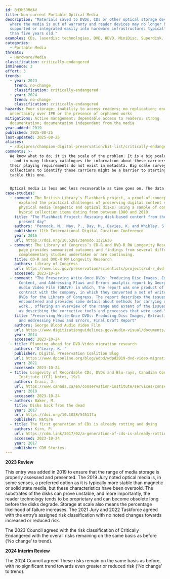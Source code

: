 ```yaml
---
id: BH3h5RMdAV
title: Non-current Portable Optical Media
description: "Materials saved to DVDs, CDs or other optical storage devices
  where the media is out of warranty and reader devices may no longer be
  supported or integrated easily into hardware infrastructure: typically, more
  than five years old."
examples: CDs, laserdisc technologies, DVD, HDVD, MiniDisc, Superdisk.
categories:
  - Portable Media
threats:
  - Hardware/Media
classification: critically-endangered
imminence: 3
effort: 3
trends:
  - year: 2023
    trend: no-change
    classification: critically-endangered
  - year: 2024
    trend: no-change
    classification: critically-endangered
hazards: Poor storage; inability to access readers; no replication; encryption;
  uncertainty over IPR or the presence of orphaned works
mitigations: Active management; dependable access to readers; strong
  documentation; documentation independent from the media
year-added: 2019
published: 2025-08-25
last-updated: 2025-08-25
aliases:
  - /digipres/champion-digital-preservation/bit-list/critically-endangered/bitlist-non-current-portable-optical-media
comments: >-
  We know what to do; it is the scale of the problem. It is a big scale problem
  - and in many library catalogues the information about these carriers and
  their playing requirements do not exist in metadata. Big scale surveys of
  collections to identify these carriers might be a barrier to starting to
  tackle this one.


  Optical media is less and less recoverable as time goes on. The data cannot be actively managed, the readers are starting to go out of style, and the carriers will continue to rapidly degrade. Early generations of this media are not as robust as the current generation and can deteriorate significantly if not stored appropriately. Many optical media that were created by individuals using consumer-grade hardware and software are more vulnerable than media created using commercial-grade production techniques, and often user error makes the data unreadable before bitrot and other degradation is able to begin. The presence of adhesive labels can be a big warning sign of this type of vulnerability.
case-studies:
  - comment: The British Library's Flashback project, a proof-of-concept that
      explored the practical challenges of preserving digital content stored on
      physical media (magnetic and optical disks) using a sample of content from
      hybrid collection items dating from between 1980 and 2010.
    title: "The Flashback Project: Rescuing disk-based content from the 1980s to the
      present day"
    authors: "Pennock, M., May, P., Day, M., Davies, K. and Whibley, S. "
    publisher: 11th International Digital Curation Conference
    year: 2016
    url: https://doi.org/10.5281/zenodo.1321630
  - comment: The Library of Congress’s CD-R and DVD-R RW Longevity Research project
      page provides summarized outcomes and findings from several different
      complementary studies undertaken or are continuing.
    title: CD-R and DVD-R RW Longevity Research
    authors: Library of Congress
    url: https://www.loc.gov/preservation/scientists/projects/cd-r_dvd-r_rw_longevity.html
    accessed: 2023-10-24
  - comment: "The Preserving Write-Once DVDs: Producing Disc Images, Extracting
      Content, and Addressing Flaws and Errors analytic report by George Blood
      Audio Video Film (GBAVF) in which, The report was one product of a
      contract with the company, in which they converted a set of write-once
      DVDs for the Library of Congress. The report describes the issues
      encountered and provides some detail about methods for carrying out the
      work,, offering an overview of the range and extent of the issues, as well
      as describing the corrective tools and processes that were used."
    title: "Preserving Write-Once DVDs: Producing Disc Images, Extracting Content,
      and Addressing Flaws and Errors, Final Draft Report"
    authors: George Blood Audio Video Film
    url: https://www.digitizationguidelines.gov/audio-visual/documents/Preserve_DVDs_BloodReport_20140901.pdf
    year: 2014
    accessed: 2023-10-24
  - title: Planning ahead for DVD-Video migration research
    authors: "O’Leary, K. "
    publisher: Digital Preservation Coalition Blog
    url: https://www.dpconline.org/blog/wdpd/wdpd2019-dvd-video-migration-research
    year: 2021
    accessed: 2023-10-24
  - title: Longevity of Recordable CDs, DVDs and Blu-rays, Canadian Conservation
      Institute (CCI) Notes, 19/1
    authors: Iraci, J.
    url: https://www.canada.ca/en/conservation-institute/services/conservation-preservation-publications/canadian-conservation-institute-notes/longevity-recordable-cds-dvds.html
    year: 2019
    accessed: 2023-10-24
  - authors: Baker, M.
    title: Disks back from the dead
    year: 2017
    url: https://doi.org/10.1038/545117a
    publisher: Nature
  - title: The first generation of CDs is already rotting and dying
    authors: Kirn, P.
    url: https://cdm.link/2017/02/a-generation-of-cds-is-already-rotting-and-dying/
    accessed: 2023-10-24
    year: 2017
    publisher: CDM Stories.
---
```

**2023 Review**

This entry was added in 2019 to ensure that the range of media storage is properly assessed and presented. The 2019 Jury noted optical media is, in some senses, a preferred option as it is typically more stable than magnetic or solid state media, but these characteristics have been oversold. The substrates of the disks can prove unstable, and more importantly, the reader technology tends to be proprietary and can become obsolete long before the disks degrade. Storage at scale also means the percentage likelihood of failure increases. The 2021 Jury and 2022 Taskforce agreed with the entry’s assigned risk classification with no noted changes towards increased or reduced risk.

The 2023 Council agreed with the risk classification of Critically Endangered with the overall risks remaining on the same basis as before (‘No change’ to trend).

**2024 Interim Review**

The 2024 Council agreed These risks remain on the same basis as before, with no significant trend towards even greater or reduced risk (‘No change’ to trend).
